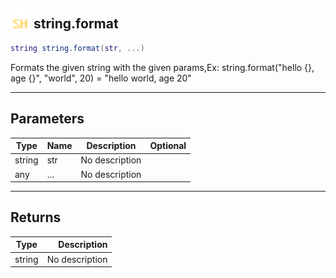 ## <img src="../../.gitbook/assets/shared.png" width="32" height="32" /> string.format

```lua
string string.format(str, ...)
```

Formats the given string with the given params,Ex: string.format("hello {}, age {}", "world", 20) = "hello world, age 20"

------
## Parameters

| Type   | Name | Description | Optional |
| ------ | ---- | ----------- | -------: |
| string | str | No description |  |
| any | ... | No description |  |


------
## Returns

| Type   | Description |
| ------ | ----------: |
| string | No description |

